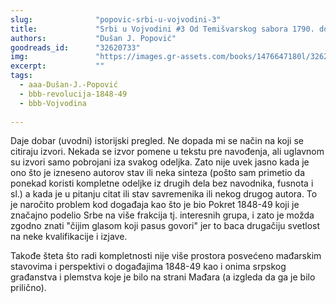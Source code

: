 ```yaml
---
slug:              "popovic-srbi-u-vojvodini-3"
title:             "Srbi u Vojvodini #3 Od Temišvarskog sabora 1790. do Blagoveštanskog sabora 1861."
authors:           "Dušan J. Popović"
goodreads_id:      "32620733"
img:               "https://images.gr-assets.com/books/1476647180l/32620733.jpg"
excerpt:           ""
tags:
  - aaa-Dušan-J.-Popović
  - bbb-revolucija-1848-49
  - bbb-Vojvodina
  
---
```


Daje dobar (uvodni) istorijski pregled. Ne dopada mi se način na koji se citiraju izvori. Nekada se izvor pomene u 
tekstu pre navođenja, ali uglavnom su izvori samo pobrojani iza svakog odeljka. Zato nije uvek jasno kada je ono što je 
izneseno autorov stav ili neka sinteza (pošto sam primetio da ponekad koristi kompletne odeljke iz drugih dela bez 
navodnika, fusnota i sl.) a kada je u pitanju citat ili stav savremenika ili nekog drugog autora. To je naročito problem 
kod događaja kao što je bio Pokret 1848-49 koji je značajno podelio Srbe na više frakcija tj. interesnih grupa, i zato 
je možda zgodno znati "čijim glasom koji pasus govori" jer to baca drugačiju svetlost na neke kvalifikacije i izjave.

Takođe šteta što radi kompletnosti nije više prostora posvećeno mađarskim stavovima i perspektivi o događajima 1848-49 
kao i onima srpskog građanstva i plemstva koje je bilo na strani Mađara (a izgleda da ga je bilo prilično).